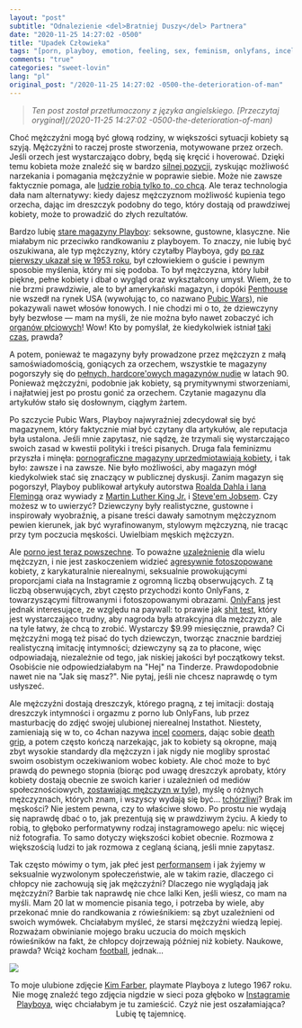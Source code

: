 ```yaml
---
layout: "post"
subtitle: "Odnalezienie <del>Bratniej Duszy</del> Partnera"
date: "2020-11-25 14:27:02 -0500"
title: "Upadek Człowieka"
tags: "[porn, playboy, emotion, feeling, sex, feminism, onlyfans, incel]"
comments: "true"
categories: "sweet-lovin"
lang: "pl"
original_post: "/2020-11-25 14:27:02 -0500-the-deterioration-of-man"
---
```


> *Ten post został przetłumaczony z języka angielskiego. [Przeczytaj oryginał](/2020-11-25 14:27:02 -0500-the-deterioration-of-man)*

Choć mężczyźni mogą być głową rodziny, w większości sytuacji kobiety są szyją. Mężczyźni to raczej proste stworzenia, motywowane przez orzech. Jeśli orzech jest wystarczająco dobry, będą się kręcić i hoverować. Dzięki temu kobieta może znaleźć się w bardzo <a href="{{ site.url }}/politics/2020/04/14/a-womans-power/" target="_blank">silnej pozycji</a>, zyskując możliwość narzekania i pomagania mężczyźnie w poprawie siebie. Może nie zawsze faktycznie pomaga, ale <a href="{{ site.url }}/contact/2020/06/09/mottos/" target="_blank">ludzie robią tylko to, co chcą</a>. Ale teraz technologia dała nam alternatywy: kiedy dajesz mężczyznom możliwość kupienia tego orzecha, dając im dreszczyk podobny do tego, który dostają od prawdziwej kobiety, może to prowadzić do złych rezultatów.<!-- more -->

Bardzo lubię <a href="https://www.gq.com/gallery/most-iconic-playboy-covers" target="_blank">stare magazyny Playboy</a>: seksowne, gustowne, klasyczne. Nie miałabym nic przeciwko randkowaniu z playboyem. To znaczy, nie lubię być oszukiwana, ale typ mężczyzny, który czytałby Playboya, gdy <a href="http://content.time.com/time/magazine/article/0,9171,2042352,00.html" target="_blank">po raz pierwszy ukazał się w 1953 roku</a>, był człowiekiem o guście i pewnym sposobie myślenia, który mi się podoba. To był mężczyzna, który lubił piękne, pełne kobiety i dbał o wygląd oraz wykształcony umysł. Wiem, że to nie brzmi prawdziwie, ale to był amerykański magazyn, i dopóki <a href="https://en.wikipedia.org/wiki/Penthouse_(magazine)" target="_blank">Penthouse</a> nie wszedł na rynek USA (wywołując to, co nazwano <a href="https://en.wikipedia.org/wiki/Pubic_Wars" target="_blank">Pubic Wars</a>), nie pokazywali nawet włosów łonowych. I nie chodzi mi o to, że dziewczyny były bezwłose — mam na myśli, że nie można było nawet zobaczyć ich <a href="https://www.theguardian.com/media/2015/oct/14/playboy-abolishes-nude-defeat-art-history" target="_blank">organów płciowych</a>! Wow! Kto by pomyślał, że kiedykolwiek istniał <a href="https://time.com/4373765/history-obscenity-united-states-films-miller-ulysses-roth/#:~:text=The%20Miller%20test%20was%20not,built%20directly%20on%20Roth%20v.&text=The%20tide%20began%20to%20change,including%20materials%20about%20sex%20education." target="_blank">taki czas</a>, prawda?

A potem, ponieważ te magazyny były prowadzone przez mężczyzn z małą samoświadomością, goniących za orzechem, wszystkie te magazyny pogorszyły się do <a href="https://www.sbs.com.au/guide/article/2017/04/05/men-only-rise-and-fall-porn-magazine" target="_blank">pełnych, hardcore'owych magazynów nudie</a> w latach 90. Ponieważ mężczyźni, podobnie jak kobiety, są prymitywnymi stworzeniami, i najłatwiej jest po prostu gonić za orzechem. Czytanie magazynu dla artykułów stało się dosłownym, ciągłym żartem.

Po szczycie Pubic Wars, Playboy najwyraźniej zdecydował się być magazynem, który faktycznie miał być czytany dla artykułów, ale reputacja była ustalona. Jeśli mnie zapytasz, nie sądzę, że trzymali się wystarczająco swoich zasad w kwestii polityki i treści pisanych. Druga fala feminizmu przyszła i minęła: <a href="https://cw.ua.edu/61361/opinion/pornography-degrades-women/" target="_blank">pornograficzne magazyny uprzedmiotawiają kobiety</a>, i tak było: zawsze i na zawsze. Nie było możliwości, aby magazyn mógł kiedykolwiek stać się znaczący w publicznej dyskusji. Zanim magazyn się pogorszył, Playboy publikował artykuły autorstwa <a href="https://www.bbc.com/news/entertainment-arts-41426419" target="_blank">Roalda Dahla i Iana Fleminga</a> oraz wywiady z <a href="https://longform.org/posts/playboy-interview-martin-luther-king-jr" target="_blank">Martin Luther King Jr.</a> i <a href="http://reprints.longform.org/playboy-interview-steve-jobs" target="_blank">Steve'em Jobsem</a>. Czy możesz w to uwierzyć? Dziewczyny były realistyczne, gustowne i inspirowały wyobraźnię, a pisane treści dawały samotnym mężczyznom pewien kierunek, jak być wyrafinowanym, stylowym mężczyzną, nie tracąc przy tym poczucia męskości. Uwielbiam męskich mężczyzn.

Ale <a href="https://www.webroot.com/us/en/resources/tips-articles/internet-pornography-by-the-numbers#:~:text=About%20200%2C000%20Americans%20are%20classified%20as%20%E2%80%9Cporn%20addicts.%E2%80%9D&text=35%25%20of%20all%20internet%20downloads,of%20porn%20viewers%20are%20women." target="_blank">porno jest teraz powszechne</a>. To poważne <a href="https://www.healthline.com/health/pornography-addiction" target="_blank">uzależnienie</a> dla wielu mężczyzn, i nie jest zaskoczeniem widzieć <a href="https://www.reddit.com/r/Instagramreality/" target="_blank">agresywnie fotoszopowane</a> kobiety, z karykaturalnie nierealnymi, seksualnie prowokującymi proporcjami ciała na Instagramie z ogromną liczbą obserwujących. Z tą liczbą obserwujących, zbyt często przychodzi konto OnlyFans, z towarzyszącymi filtrowanymi i fotoszopowanymi obrazami. <a href="https://www.newsweek.com/what-who-how-only-fans-social-media-platform-content-creators-1520001" target="_blank">OnlyFans</a> jest jednak interesujące, ze względu na paywall: to prawie jak <a href="https://illimitablemen.com/2014/12/14/the-shit-test-encyclopedia/" target="_blank">shit test</a>, który jest wystarczająco trudny, aby nagroda była atrakcyjna dla mężczyzn, ale na tyle łatwy, że chcą to zrobić. Wystarczy $9.99 miesięcznie, prawda? Ci mężczyźni mogą też pisać do tych dziewczyn, tworząc znacznie bardziej realistyczną imitację intymności; dziewczyny są za to płacone, więc odpowiadają, niezależnie od tego, jak niskiej jakości był początkowy tekst. Osobiście nie odpowiedziałabym na "Hej" na Tinderze. Prawdopodobnie nawet nie na "Jak się masz?". Nie pytaj, jeśli nie chcesz naprawdę o tym usłyszeć.

Ale mężczyźni dostają dreszczyk, którego pragną, z tej imitacji: dostają dreszczyk intymności i orgazmu z porno lub OnlyFans, lub przez masturbację do zdjęć swojej ulubionej nierealnej Instathot. Niestety, zamieniają się w to, co 4chan nazywa <a href="https://incels.wiki/w/Incel" target="_blank">incel</a> <a href="https://www.urbandictionary.com/define.php?term=coomer" target="_blank">coomers</a>, dając sobie <a href="https://en.wikipedia.org/wiki/Death-grip_syndrome" target="_blank">death grip</a>, a potem często kończą narzekając, jak to kobiety są okropne, mają zbyt wysokie standardy dla mężczyzn i jak nigdy nie mogliby sprostać swoim osobistym oczekiwaniom wobec kobiety. Ale choć może to być prawdą do pewnego stopnia (biorąc pod uwagę dreszczyk aprobaty, który kobiety dostają obecnie ze swoich karier i uzależnień od mediów społecznościowych, <a href="https://www.reddit.com/r/FemaleDatingStrategy/" target="_blank">zostawiając mężczyzn w tyle</a>), myślę o różnych mężczyznach, których znam, i wszyscy wydają się być... <a href="https://www.youtube.com/watch?v=3D32Z5hjtR0" target="_blank">tchórzliwi</a>? Brak im męskości? Nie jestem pewna, czy to właściwe słowo. Po prostu nie wydają się naprawdę dbać o to, jak prezentują się w prawdziwym życiu. A kiedy to robią, to głęboko performatywny rodzaj instagramowego apelu: nic więcej niż fotografia. To samo dotyczy większości kobiet obecnie. Rozmowa z większością ludzi to jak rozmowa z ceglaną ścianą, jeśli mnie zapytasz.

Tak często mówimy o tym, jak płeć jest <a href="https://onlinelibrary.wiley.com/doi/abs/10.1002/9781118663219.wbegss220#:~:text=Gender%20performance%20is%20the%20idea,American%20poststructuralist%20philosopher%20Judith%20Butler." target="_blank">performansem</a> i jak żyjemy w seksualnie wyzwolonym społeczeństwie, ale w takim razie, dlaczego ci chłopcy nie zachowują się jak mężczyźni? Dlaczego nie wyglądają jak mężczyźni? Barbie tak naprawdę nie chce lalki Ken, jeśli wiesz, co mam na myśli. Mam 20 lat w momencie pisania tego, i potrzeba by wiele, aby przekonać mnie do randkowania z rówieśnikiem: są zbyt uzależnieni od swoich wymówek. Chciałabym myśleć, że starsi mężczyźni wiedzą lepiej. Rozważam obwinianie mojego braku uczucia do moich męskich rówieśników na fakt, że chłopcy dojrzewają później niż kobiety. Naukowe, prawda? Wciąż kocham <a href="https://williamsrecord.com/2019/09/reflection-on-football-why-narps-should-support-eph-sports/" target="_blank">football</a>, jednak...

<p><img src="/images/nonsense/kimfarber.png" style="margin: auto; max-width: 300px;">

<center>To moje ulubione zdjęcie <a href="https://www.reddit.com/r/OldSchoolCool/comments/4s40ku/kim_farber_the_hottest_playboy_playmate_ever_feb/" target="_blank">Kim Farber</a>, playmate Playboya z lutego 1967 roku. Nie mogę znaleźć tego zdjęcia nigdzie w sieci poza głęboko w <a href="https://www.instagram.com/playboy/" target="_blank">Instagramie Playboya</a>, więc chciałabym je tu zamieścić. Czyż nie jest oszałamiająca? Lubię tę tajemnicę.</center></p>